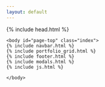 ```yaml
---
layout: default
---
```


<!DOCTYPE html>
<html>

  {% include head.html %}


    <body id="page-top" class="index">
    {% include navbar.html %}
    {% include portfolio_grid.html %}
    {% include footer.html %}
    {% include modals.html %}
    {% include js.html %}

    </body>
</html>